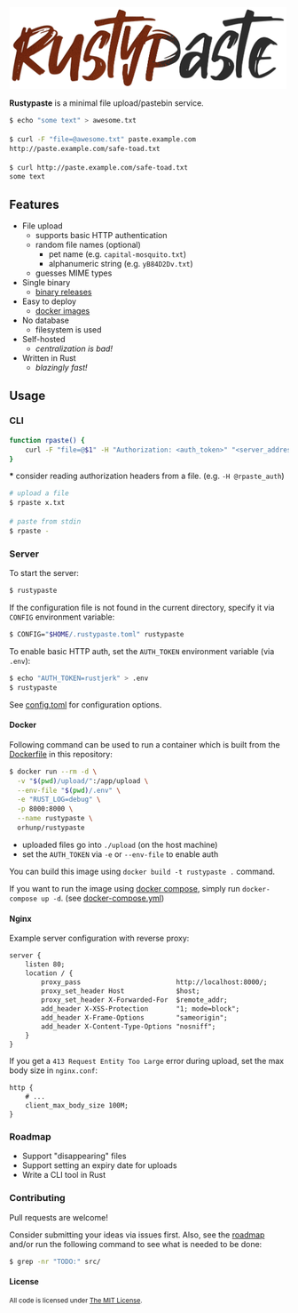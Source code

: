 <a href="https://github.com/orhun/rustypaste"><img src="img/rustypaste_logo.png" width="500"></a>

**Rustypaste** is a minimal file upload/pastebin service.

```sh
$ echo "some text" > awesome.txt

$ curl -F "file=@awesome.txt" paste.example.com
http://paste.example.com/safe-toad.txt

$ curl http://paste.example.com/safe-toad.txt
some text
```

## Features

- File upload
  - supports basic HTTP authentication
  - random file names (optional)
    - pet name (e.g. `capital-mosquito.txt`)
    - alphanumeric string (e.g. `yB84D2Dv.txt`)
  - guesses MIME types
- Single binary
  - [binary releases](https://github.com/orhun/rustypaste/releases)
- Easy to deploy
  - [docker images](https://hub.docker.com/r/orhunp/rustypaste)
- No database
  - filesystem is used
- Self-hosted
  - _centralization is bad!_
- Written in Rust
  - _blazingly fast!_

## Usage

### CLI

```sh
function rpaste() {
    curl -F "file=@$1" -H "Authorization: <auth_token>" "<server_address>"
}
```

**\*** consider reading authorization headers from a file. (e.g. `-H @rpaste_auth`)

```sh
# upload a file
$ rpaste x.txt

# paste from stdin
$ rpaste -
```

### Server

To start the server:

```sh
$ rustypaste
```

If the configuration file is not found in the current directory, specify it via `CONFIG` environment variable:

```sh
$ CONFIG="$HOME/.rustypaste.toml" rustypaste
```

To enable basic HTTP auth, set the `AUTH_TOKEN` environment variable (via `.env`):

```sh
$ echo "AUTH_TOKEN=rustjerk" > .env
$ rustypaste
```

See [config.toml](./config.toml) for configuration options.

#### Docker

Following command can be used to run a container which is built from the [Dockerfile](./Dockerfile) in this repository:

```sh
$ docker run --rm -d \
  -v "$(pwd)/upload/":/app/upload \
  --env-file "$(pwd)/.env" \
  -e "RUST_LOG=debug" \
  -p 8000:8000 \
  --name rustypaste \
  orhunp/rustypaste
```

- uploaded files go into `./upload` (on the host machine)
- set the `AUTH_TOKEN` via `-e` or `--env-file` to enable auth

You can build this image using `docker build -t rustypaste .` command.

If you want to run the image using [docker compose](https://docs.docker.com/compose/), simply run `docker-compose up -d`. (see [docker-compose.yml](./docker-compose.yml))

#### Nginx

Example server configuration with reverse proxy:

```nginx
server {
    listen 80;
    location / {
        proxy_pass                        http://localhost:8000/;
        proxy_set_header Host             $host;
        proxy_set_header X-Forwarded-For  $remote_addr;
        add_header X-XSS-Protection       "1; mode=block";
        add_header X-Frame-Options        "sameorigin";
        add_header X-Content-Type-Options "nosniff";
    }
}
```

If you get a `413 Request Entity Too Large` error during upload, set the max body size in `nginx.conf`:

```nginx
http {
    # ...
    client_max_body_size 100M;
}
```

### Roadmap

- Support "disappearing" files
- Support setting an expiry date for uploads
- Write a CLI tool in Rust

### Contributing

Pull requests are welcome!

Consider submitting your ideas via issues first. Also, see the [roadmap](#roadmap) and/or run the following command to see what is needed to be done:

```sh
$ grep -nr "TODO:" src/
```

#### License

<sup>
All code is licensed under <a href="LICENSE">The MIT License</a>.
</sup>
